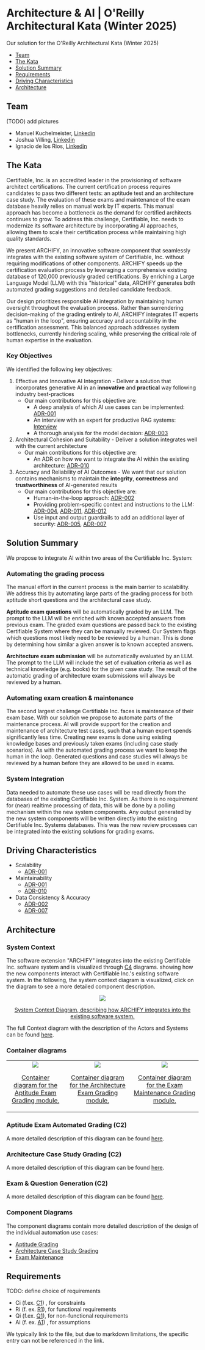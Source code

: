 # Architecture & AI | O'Reilly Architectural Kata (Winter 2025)

Our solution for the O'Reilly Architectural Kata (Winter 2025)

- [Team](#team)
- [The Kata](#introduction)
- [Solution Summary](#summary)
- [Requirements](#requirements)
- [Driving Characteristics](#characteristics)
- [Architecture](#architecture)

## Team

(TODO) add pictures

- Manuel Kuchelmeister, [Linkedin](https://www.linkedin.com/in/m-kuchelmeister)
- Joshua Villing, [Linkedin](https://www.linkedin.com/in/joshua-villing-931078130)
- Ignacio de los Rios, [Linkedin](https://www.linkedin.com/in/ignacio-de-los-rios-ruiz-713150162)

## The Kata

Certifiable, Inc. is an accredited leader in the provisioning of software architect certifications. The current certification process requires candidates to pass two different tests: an aptitude test and an architecture case study. The evaluation of these exams and maintenance of the exam database heavily relies on manual work by IT experts. This manual approach has become a bottleneck as the demand for certified architects continues to grow. To address this challenge, Certifiable, Inc. needs to modernize its software architecture by incorporating AI approaches, allowing them to scale their certification process while maintaining high quality standards.

We present ARCHIFY, an innovative software component that seamlessly integrates with the existing software system of Certifiable, Inc. without requiring modifications of other components. ARCHIFY speeds up the certification evaluation process by leveraging a comprehensive existing database of 120,000 previously graded certifications. By enriching a Large Language Model (LLM) with this "historical" data, ARCHIFY generates both automated grading suggestions and detailed candidate feedback.

Our design prioritizes responsible AI integration by maintaining human oversight throughout the evaluation process. Rather than surrendering decision-making of the grading entirely to AI, ARCHIFY integrates IT experts as "human in the loop", ensuring accuracy and accountability in the certification assessment. This balanced approach addresses system bottlenecks, currently hindering scaling, while preserving the critical role of human expertise in the evaluation.

### Key Objectives

We identified the following key objectives:

1. Effective and Innovative AI Integration - Deliver a solution that incorporates generative AI in an **innovative** and **practical** way following industry best-practices
    * Our main contributions for this objective are: 
        * A deep analysis of which AI use cases can be implemented: [ADR-001](/assets/adr/ADR-001-ai-use-cases.md)
        * An interview with an expert for productive RAG systems: [Interview](workshops/01_use_cases/02_ai_interview.md)
        * A thorough analysis for the model decision: [ADR-003](/assets/adr/ADR-003-model.md)
2. Architectural Cohesion and Suitability - Deliver a solution integrates well with the current architecture
    * Our main contributions for this objective are: 
        * An ADR on how we want to integrate the AI within the existing architecture: [ADR-010](/assets/adr/ADR-010-system-integration.md)
3. Accuracy and Reliability of AI Outcomes -  We want that our solution contains mechanisms to maintain the **integrity**, **correctness** and **trustworthiness** of AI-generated results
    * Our main contributions for this objective are:
        * Human-in-the-loop approach: [ADR-002](assets/adr/ADR-002-human-in-the-loop.md)
        * Providing problem-specific context and instructions to the LLM: [ADR-004](assets/adr/ADR-004-provide-context-for-llm.md), [ADR-011](assets/adr/ADR-011-data-aggregation-for-rag.md), [ADR-012](assets/adr/ADR-012-knowhow-base.md)
        * Use input and output guardrails to add an additional layer of security: [ADR-005](assets/adr/ADR-005-aptitude-test-input-guradrails.md), [ADR-007](assets/adr/ADR-007-structured-output.md)

## Solution Summary

We propose to integrate AI within two areas of the Certifiable Inc. System: 

### Automating the grading process

The manual effort in the current process is the main barrier to scalability. 
We address this by automating large parts of the grading process for both aptitude short questions and the architectural case study. 

**Aptitude exam questions** will be automatically graded by an LLM. 
The prompt to the LLM will be enriched with known accepted answers from previous exam. 
The graded exam questions are passed back to the existing Certifiable System where they can be manually reviewed. 
Our System flags which questions most likely need to be reviewed by a human. 
This is done by determining how similar a given answer is to known accepted answers. 

**Architecture exam submission** will be automatically evaluated by an LLM. 
The prompt to the LLM will include the set of evaluation criteria as well as technical knowledge (e.g. books) for the given case study. 
The result of the automatic grading of architecture exam submissions will always be reviewed by a human. 

### Automating exam creation & maintenance

The second largest challenge Certifiable Inc. faces is maintenance of their exam base. 
With our solution we propose to automate parts of the maintenance process. 
AI will provide support for the creation and maintenance of architecture test cases, such that a human expert spends significantly less time. Creating new exams is done using existing knowledge bases and previously taken exams (including case study scenarios).
As with the automated grading process we want to keep the human in the loop. Generated questions and case studies will always be reviewed by a human before they are allowed to be used in exams.

### System Integration

Data needed to automate these use cases will be read directly from the databases of the existing Certifiable Inc. System. 
As there is no requirement for (near) realtime processing of data, this will be done by a polling mechanism within the new system components. 
Any output generated by the new system components will be written directly into the existing Certifiable Inc. Systems databases. 
This was the new review processes can be integrated into the existing solutions for grading exams. 


## Driving Characteristics

* Scalability
    * [ADR-001](/assets/adr/ADR-001-ai-use-cases.md)
* Maintainability
    * [ADR-001](/assets/adr/ADR-001-ai-use-cases.md)
    * [ADR-010](/assets/adr/ADR-010-system-integration.md)
* Data Consistency & Accuracy
    * [ADR-002](/assets/adr/ADR-002-human-in-the-loop.md)
    * [ADR-007](/assets/adr/ADR-007-structured-output.md)

## Architecture

### System Context

The software extension "ARCHIFY" integrates into the existing Certifiable Inc. software system and is visualized through [C4](https://c4model.com/) diagrams. showing how the new components interact with Certifiable Inc.'s existing software system. In the following, the system context diagram is visualized, click on the diagram to see a more detailed component description.

<div style="text-align: center">
  <a href="./assets/diagrams/C01-SystemContext.md">
      <img src="./assets/diagrams/structurizr-1-SystemContext-001.png">
      <p>System Context Diagram, describing how ARCHIFY integrates into the existing software system.</p>
  </a>
</div>

The full Context diagram with the description of the Actors and Systems can be found [here](/assets/diagrams/C01-SystemContext.md).

### Container diagrams
<table>
  <tr>
    <td align="center">
      <a href="./assets/diagrams/C02-AptitudeContainer.md">
        <img src="./assets/diagrams/structurizr-1-Container-Aptitude-Grading.png">
        <p>Container diagram for the Aptitude Exam Grading module.</p>
      </a>
    </td>
    <td align="center">
      <a href="./assets/diagrams/C02-ArchitectureContainer.md">
        <img src="./assets/diagrams/structurizr-1-Container-Aptitude-Grading.png">
        <p>Container diagram for the Architecture Exam Grading module.</p>
      </a>
    </td>
    <td align="center">
      <a href="./assets/diagrams/C02-MaintenanceContainer.md">
        <img src="./assets/diagrams/structurizr-1-Container-Aptitude-Grading.png">
        <p>Container diagram for the Exam Maintenance Grading module.</p>
      </a>
    </td>
  </tr>
</table>

### Aptitude Exam Automated Grading (C2)

A more detailed description of this diagram can be found [here](/assets/diagrams/C02-AptitudeContainer.md).

### Architecture Case Study Grading (C2)

A more detailed description of this diagram can be found [here](/assets/diagrams/C02-ArchitectureContainer.md).

### Exam & Question Generation (C2)

A more detailed description of this diagram can be found [here](/assets/diagrams/C02-MaintenanceContainer.md).

### Component Diagrams

The component diagrams contain more detailed description of the design of the individual automation use cases: 

* [Aptitude Grading](/assets/diagrams/C03-AptitudeComponents.md)
* [Architecture Case Study Grading](/assets/diagrams/C03-ArchitectureComponents.md)
* [Exam Maintenance](/assets/diagrams/C03-MaintenanceComponents.md)

## Requirements

TODO: define choice of requirements

- Ci (f.ex. [C1](/01-requirements/requirements-and-assumptions.md)) , for constraints
- Ri (f. ex. [R1](/01-requirements/requirements-and-assumptions.md)), for functional requirements
- Qi (f.ex. [Q1](/01-requirements/requirements-and-assumptions.md)), for non-functional requirements
- Ai (f. ex. [A1](/01-requirements/requirements-and-assumptions.md)) , for assumptions

We typically link to the file, but due to markdown limitations, the specific entry can not be referenced in the link.
